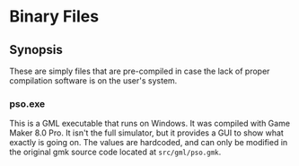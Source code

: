 # Binary Files

## Synopsis
These are simply files that are pre-compiled in case the lack of proper compilation software is on the user's system.

### pso.exe
This is a GML executable that runs on Windows.
It was compiled with Game Maker 8.0 Pro.
It isn't the full simulator, but it provides a GUI to show what exactly is going on.
The values are hardcoded, and can only be modified in the original gmk source code located at `src/gml/pso.gmk`.
